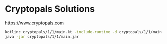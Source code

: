 # Cryptopals Solutions

https://www.cryptopals.com

```sh
kotlinc cryptopals/1/1/main.kt -include-runtime -d cryptopals/1/1/main.jar
java -jar cryptopals/1/1/main.jar
```
